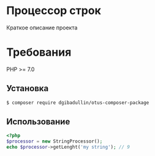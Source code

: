 # Процессор строк 

Краткое описание проекта 

# Требования

PHP >= 7.0
 
## Установка 

```bash 
$ composer require dgibadullin/otus-composer-package
```
## Использование

```php
<?php 
$processor = new StringProcessor();
echo $processor->getLenght('my string'); // 9
```